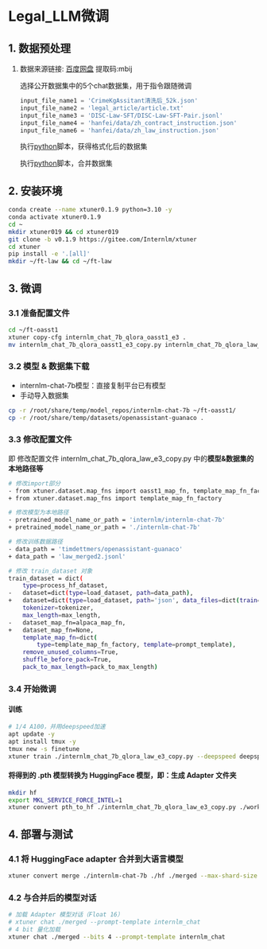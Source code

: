 # Legal_LLM微调

## 1. 数据预处理

1. 数据来源链接: [百度网盘](https://pan.baidu.com/s/1sKXbbEntvrI68m68u8bz6A?pwd=mbij)  提取码:mbij

   选择公开数据集中的5个chat数据集，用于指令跟随微调

   ```python
   input_file_name1 = 'CrimeKgAssitant清洗后_52k.json'
   input_file_name2 = 'legal_article/article.txt'
   input_file_name3 = 'DISC-Law-SFT/DISC-Law-SFT-Pair.jsonl'
   input_file_name4 = 'hanfei/data/zh_contract_instruction.json'
   input_file_name6 = 'hanfei/data/zh_law_instruction.json'
   ```

   执行[python](https://github.com/YongXie66/InternLM_tutorial_copy/blob/main/notes/legal_LLM/data2jsonl.py)脚本，获得格式化后的数据集
   
   执行[python](https://github.com/YongXie66/InternLM_tutorial_copy/blob/main/notes/legal_LLM/merge.py)脚本，合并数据集

## 2. 安装环境

```bash
conda create --name xtuner0.1.9 python=3.10 -y
conda activate xtuner0.1.9
cd ~
mkdir xtuner019 && cd xtuner019
git clone -b v0.1.9 https://gitee.com/Internlm/xtuner
cd xtuner
pip install -e '.[all]'
mkdir ~/ft-law && cd ~/ft-law
```

## 3. 微调

### 3.1 准备配置文件

```bash
cd ~/ft-oasst1
xtuner copy-cfg internlm_chat_7b_qlora_oasst1_e3 .
mv internlm_chat_7b_qlora_oasst1_e3_copy.py internlm_chat_7b_qlora_law_e3.py
```

### 3.2 模型 & 数据集下载

- internlm-chat-7b模型：直接复制平台已有模型
- 手动导入数据集

```bash
cp -r /root/share/temp/model_repos/internlm-chat-7b ~/ft-oasst1/
cp -r /root/share/temp/datasets/openassistant-guanaco .
```

### 3.3 修改配置文件

即 修改配置文件 internlm_chat_7b_qlora_law_e3_copy.py 中的**模型&数据集的本地路径等**

```bash
# 修改import部分
- from xtuner.dataset.map_fns import oasst1_map_fn, template_map_fn_factory
+ from xtuner.dataset.map_fns import template_map_fn_factory

# 修改模型为本地路径
- pretrained_model_name_or_path = 'internlm/internlm-chat-7b'
+ pretrained_model_name_or_path = './internlm-chat-7b'

# 修改训练数据路径
- data_path = 'timdettmers/openassistant-guanaco'
+ data_path = 'law_merged2.jsonl'

# 修改 train_dataset 对象
train_dataset = dict(
    type=process_hf_dataset,
-   dataset=dict(type=load_dataset, path=data_path),
+   dataset=dict(type=load_dataset, path='json', data_files=dict(train=data_path)),
    tokenizer=tokenizer,
    max_length=max_length,
-   dataset_map_fn=alpaca_map_fn,
+   dataset_map_fn=None,
    template_map_fn=dict(
        type=template_map_fn_factory, template=prompt_template),
    remove_unused_columns=True,
    shuffle_before_pack=True,
    pack_to_max_length=pack_to_max_length)
```

### 3.4 开始微调

#### 训练

```bash
# 1/4 A100，并用deepspeed加速
apt update -y
apt install tmux -y
tmux new -s finetune
xtuner train ./internlm_chat_7b_qlora_law_e3_copy.py --deepspeed deepspeed_zero2
```

#### 将得到的 .pth 模型转换为 HuggingFace 模型，**即：生成 Adapter 文件夹**

```bash
mkdir hf
export MKL_SERVICE_FORCE_INTEL=1
xtuner convert pth_to_hf ./internlm_chat_7b_qlora_law_e3_copy.py ./work_dirs/internlm_chat_7b_qlora_law_e3_copy/epoch_1.pth ./hf
```

## 4. 部署与测试

### 4.1 将 HuggingFace adapter 合并到大语言模型

```bash
xtuner convert merge ./internlm-chat-7b ./hf ./merged --max-shard-size 2GB
```

### 4.2 与合并后的模型对话

```bash
# 加载 Adapter 模型对话（Float 16）
# xtuner chat ./merged --prompt-template internlm_chat
# 4 bit 量化加载
xtuner chat ./merged --bits 4 --prompt-template internlm_chat
```

